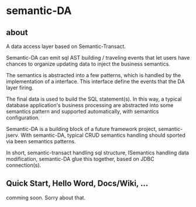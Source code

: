 # semantic-DA

## about
A data access layer based on Semantic-Transact.

Semantic-DA can emit sql AST building / traveling events that let users have chances to organize updating data to inject the business semantics.

The semantics is abstracted into a few patterns, which is handled by the implementation of a interface. This interface define the events that the DA layer firing.

The final data is used to build the SQL statement(s). In this way, a typical database application's business processing are abstracted into some semantics pattern and supported automatically, with semantics configuration.

Semantic-DA is a building block of a future framework project, semantic-jserv. With semantic-DA, typical CRUD semantics handling should sported via been semantics patterns.

In short, semantic-transact handling sql structure, ISemantics handling data modification, semantic-DA glue this together, based on JDBC connection(s).

## Quick Start, Hello Word, Docs/Wiki, ...
comming soon. Sorry about that.
